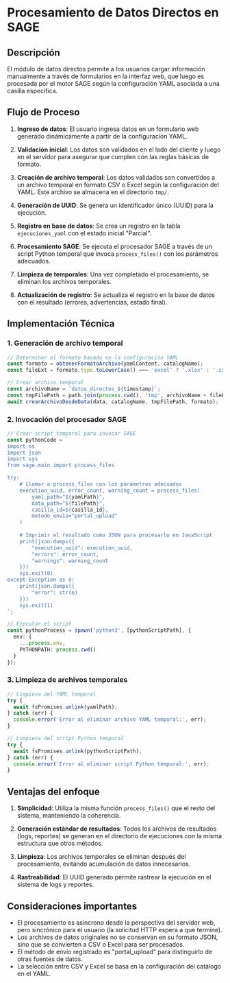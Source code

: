 # Procesamiento de Datos Directos en SAGE

## Descripción

El módulo de datos directos permite a los usuarios cargar información manualmente a través de formularios en la interfaz web, que luego es procesada por el motor SAGE según la configuración YAML asociada a una casilla específica.

## Flujo de Proceso

1. **Ingreso de datos**: El usuario ingresa datos en un formulario web generado dinámicamente a partir de la configuración YAML.

2. **Validación inicial**: Los datos son validados en el lado del cliente y luego en el servidor para asegurar que cumplen con las reglas básicas de formato.

3. **Creación de archivo temporal**: Los datos validados son convertidos a un archivo temporal en formato CSV o Excel según la configuración del YAML. Este archivo se almacena en el directorio `tmp/`.

4. **Generación de UUID**: Se genera un identificador único (UUID) para la ejecución.

5. **Registro en base de datos**: Se crea un registro en la tabla `ejecuciones_yaml` con el estado inicial "Parcial".

6. **Procesamiento SAGE**: Se ejecuta el procesador SAGE a través de un script Python temporal que invoca `process_files()` con los parámetros adecuados.

7. **Limpieza de temporales**: Una vez completado el procesamiento, se eliminan los archivos temporales.

8. **Actualización de registro**: Se actualiza el registro en la base de datos con el resultado (errores, advertencias, estado final).

## Implementación Técnica

### 1. Generación de archivo temporal

```typescript
// Determinar el formato basado en la configuración YAML
const formato = obtenerFormatoArchivo(yamlContent, catalogName);
const fileExt = formato.type.toLowerCase() === 'excel' ? '.xlsx' : '.csv';

// Crear archivo temporal
const archivoName = `datos_directos_${timestamp}`;
const tmpFilePath = path.join(process.cwd(), 'tmp', archivoName + fileExt);
await crearArchivoDesdeData(data, catalogName, tmpFilePath, formato);
```

### 2. Invocación del procesador SAGE

```typescript
// Crear script temporal para invocar SAGE
const pythonCode = `
import os
import json
import sys
from sage.main import process_files

try:
    # Llamar a process_files con los parámetros adecuados
    execution_uuid, error_count, warning_count = process_files(
        yaml_path="${yamlPath}", 
        data_path="${filePath}",
        casilla_id=${casilla_id},
        metodo_envio="portal_upload"
    )
    
    # Imprimir el resultado como JSON para procesarlo en JavaScript
    print(json.dumps({
        "execution_uuid": execution_uuid,
        "errors": error_count,
        "warnings": warning_count
    }))
    sys.exit(0)
except Exception as e:
    print(json.dumps({
        "error": str(e)
    }))
    sys.exit(1)
`;

// Ejecutar el script
const pythonProcess = spawn('python3', [pythonScriptPath], {
  env: { 
    ...process.env,
    PYTHONPATH: process.cwd()
  }
});
```

### 3. Limpieza de archivos temporales

```typescript
// Limpieza del YAML temporal
try {
  await fsPromises.unlink(yamlPath);
} catch (err) {
  console.error('Error al eliminar archivo YAML temporal:', err);
}

// Limpieza del script Python temporal
try {
  await fsPromises.unlink(pythonScriptPath);
} catch (err) {
  console.error('Error al eliminar script Python temporal:', err);
}
```

## Ventajas del enfoque

1. **Simplicidad**: Utiliza la misma función `process_files()` que el resto del sistema, manteniendo la coherencia.

2. **Generación estándar de resultados**: Todos los archivos de resultados (logs, reportes) se generan en el directorio de ejecuciones con la misma estructura que otros métodos.

3. **Limpieza**: Los archivos temporales se eliminan después del procesamiento, evitando acumulación de datos innecesarios.

4. **Rastreabilidad**: El UUID generado permite rastrear la ejecución en el sistema de logs y reportes.

## Consideraciones importantes

- El procesamiento es asíncrono desde la perspectiva del servidor web, pero sincrónico para el usuario (la solicitud HTTP espera a que termine).
- Los archivos de datos originales no se conservan en su formato JSON, sino que se convierten a CSV o Excel para ser procesados.
- El método de envío registrado es "portal_upload" para distinguirlo de otras fuentes de datos.
- La selección entre CSV y Excel se basa en la configuración del catálogo en el YAML.